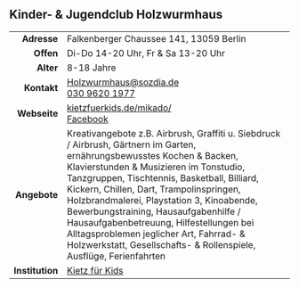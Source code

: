 ## Kinder- & Jugendclub Holzwurmhaus

|||
-:|:-
**Adresse** |     Falkenberger Chaussee 141, 13059 Berlin 
**Offen** |       Di-Do 14-20 Uhr, Fr & Sa 13-20 Uhr
**Alter** |       8-18 Jahre
**Kontakt** |     [Holzwurmhaus@sozdia.de](mailto:mikado@kietzfuerkids.deHolzwurmhaus@sozdia.de)<br><a href="tel:+493096201977">030 9620 1977</a>
**Webseite** |    <a target="_blank" href="https://kietzfuerkids.de/mikado/">kietzfuerkids.de/mikado/</a><br><a target="_blank" href="https://www.facebook.com/jugendclub.mikado">Facebook</a>
**Angebote** |    Kreativangebote z.B. Airbrush, Graffiti  u. Siebdruck / Airbrush, Gärtnern im Garten, ernährungsbewusstes Kochen & Backen, Klavierstunden & Musizieren im Tonstudio, Tanzgruppen, Tischtennis, Basketball, Billiard, Kickern, Chillen, Dart, Trampolinspringen, Holzbrandmalerei, Playstation 3, Kinoabende, Bewerbungstraining, Hausaufgabenhilfe / Hausaufgabenbetreuung, Hilfestellungen bei Alltagsproblemen jeglicher Art, Fahrrad- & Holzwerkstatt, Gesellschafts- & Rollenspiele, Ausflüge, Ferienfahrten
**Institution** | <a target="_blank" href="https://kietzfuerkids.de/">Kietz für Kids</a>

<div id="gmap"></div>
<script>window.onload = showMap()</script>
